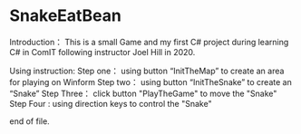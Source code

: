 # SnakeEatBean

Introduction：
This is a small Game and my first C# project during learning C# in ComIT following instructor Joel Hill in 2020.


Using instruction:
Step one：   using button “InitTheMap” to create an area for playing on Winform
Step two：   using button “InitTheSnake” to create an “Snake” 
Step Three： click button "PlayTheGame" to move the "Snake" 
Step Four :  using direction keys to control the "Snake"

end of file.

 
